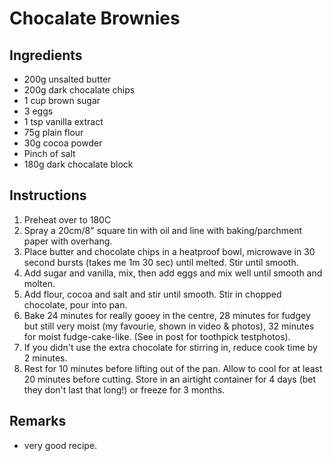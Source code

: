 # Chocalate Brownies
## Ingredients
* 200g unsalted butter
* 200g dark chocalate chips
* 1 cup brown sugar
* 3 eggs
* 1 tsp vanilla extract
* 75g plain flour
* 30g cocoa powder
* Pinch of salt
* 180g dark chocalate block
## Instructions
1. Preheat over to 180C
2. Spray a 20cm/8" square tin with oil and line with baking/parchment paper with overhang.
3. Place butter and chocolate chips in a heatproof bowl, microwave in 30 second bursts (takes me 1m 30 sec) until melted. Stir until smooth.
4. Add sugar and vanilla, mix, then add eggs and mix well until smooth and molten.
5. Add flour, cocoa and salt and stir until smooth. Stir in chopped chocolate, pour into pan.
6. Bake 24 minutes for really gooey in the centre, 28 minutes for fudgey but still very moist (my favourie, shown in video & photos), 32 minutes for moist fudge-cake-like. (See in post for toothpick testphotos).
7. If you didn't use the extra chocolate for stirring in, reduce cook time by 2 minutes.
8. Rest for 10 minutes before lifting out of the pan. Allow to cool for at least 20 minutes before cutting. Store in an airtight container for 4 days (bet they don't last that long!) or freeze for 3 months.
## Remarks
* very good recipe.


